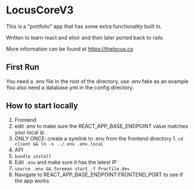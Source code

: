# LocusCoreV3

This is a "portfolio" app that has some extra functionality built in.


Written to learn react and elixir and then later ported back to rails.


More information can be found at https://thelocus.co

## First Run

You need a .env file in the root of the directory, use .env.fake as an example
You also need a database.yml in the config directory.

## How to start locally

1. Frontend
  1. edit .env to make sure the REACT_APP_BASE_ENDPOINT value matches your local ip
  2. ONLY ONCE: create a symlink to .env from the frontend directory
    1. `cd client && ln -s ../.env .env.local`
2. API
  1. `bundle install`
  2. Edit `.env` and make sure it has the latest IP
  3. `source .env && foreman start -f Procfile.dev`
3. Navigate to REACT_APP_BASE_ENDPOINT:FRONTEND_PORT to see if the app works
